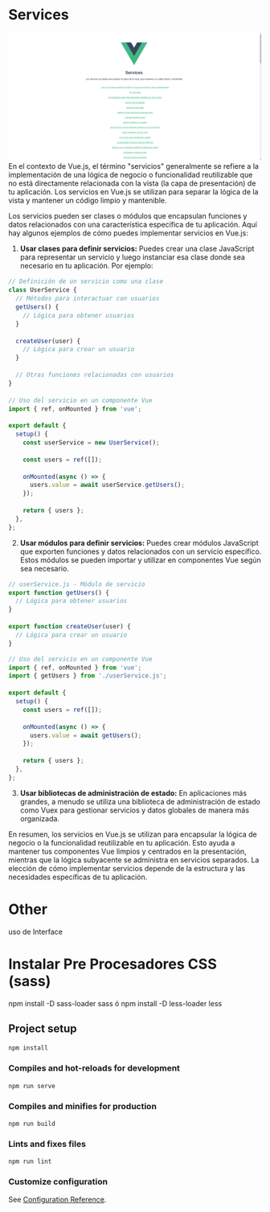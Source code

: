# Services
<img src="./img/services.png">
En el contexto de Vue.js, el término "servicios" generalmente se refiere a la implementación de una lógica de negocio o funcionalidad reutilizable que no está directamente relacionada con la vista (la capa de presentación) de tu aplicación. Los servicios en Vue.js se utilizan para separar la lógica de la vista y mantener un código limpio y mantenible.

Los servicios pueden ser clases o módulos que encapsulan funciones y datos relacionados con una característica específica de tu aplicación. Aquí hay algunos ejemplos de cómo puedes implementar servicios en Vue.js:

1. **Usar clases para definir servicios:** Puedes crear una clase JavaScript para representar un servicio y luego instanciar esa clase donde sea necesario en tu aplicación. Por ejemplo:

```javascript
// Definición de un servicio como una clase
class UserService {
  // Métodos para interactuar con usuarios
  getUsers() {
    // Lógica para obtener usuarios
  }

  createUser(user) {
    // Lógica para crear un usuario
  }

  // Otras funciones relacionadas con usuarios
}

// Uso del servicio en un componente Vue
import { ref, onMounted } from 'vue';

export default {
  setup() {
    const userService = new UserService();

    const users = ref([]);

    onMounted(async () => {
      users.value = await userService.getUsers();
    });

    return { users };
  },
};
```

2. **Usar módulos para definir servicios:** Puedes crear módulos JavaScript que exporten funciones y datos relacionados con un servicio específico. Estos módulos se pueden importar y utilizar en componentes Vue según sea necesario.

```javascript
// userService.js - Módulo de servicio
export function getUsers() {
  // Lógica para obtener usuarios
}

export function createUser(user) {
  // Lógica para crear un usuario
}
```

```javascript
// Uso del servicio en un componente Vue
import { ref, onMounted } from 'vue';
import { getUsers } from './userService.js';

export default {
  setup() {
    const users = ref([]);

    onMounted(async () => {
      users.value = await getUsers();
    });

    return { users };
  },
};
```

3. **Usar bibliotecas de administración de estado:** En aplicaciones más grandes, a menudo se utiliza una biblioteca de administración de estado como Vuex para gestionar servicios y datos globales de manera más organizada.

En resumen, los servicios en Vue.js se utilizan para encapsular la lógica de negocio o la funcionalidad reutilizable en tu aplicación. Esto ayuda a mantener tus componentes Vue limpios y centrados en la presentación, mientras que la lógica subyacente se administra en servicios separados. La elección de cómo implementar servicios depende de la estructura y las necesidades específicas de tu aplicación.

# Other
uso de Interface

# Instalar Pre Procesadores CSS (sass)
npm install -D sass-loader sass
ó
npm install -D less-loader less

## Project setup
```
npm install
```

### Compiles and hot-reloads for development
```
npm run serve
```

### Compiles and minifies for production
```
npm run build
```

### Lints and fixes files
```
npm run lint
```

### Customize configuration
See [Configuration Reference](https://cli.vuejs.org/config/).
